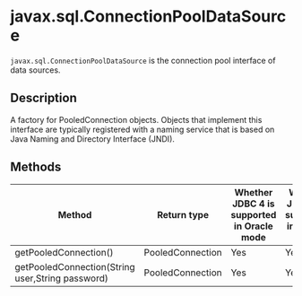 # javax.sql.ConnectionPoolDataSource

`javax.sql.ConnectionPoolDataSource` is the connection pool interface of data sources.

## Description

A factory for PooledConnection objects. Objects that implement this interface are typically registered with a naming service that is based on Java Naming and Directory Interface (JNDI).

## Methods



| Method | Return type | Whether JDBC 4 is supported in Oracle mode | Whether JDBC 4 is supported in MySQL mode |
|--------------------------------------------------|------------------|----------------------|---------------------|
| getPooledConnection() | PooledConnection | Yes | Yes |
| getPooledConnection(String user,String password) | PooledConnection | Yes | Yes |




